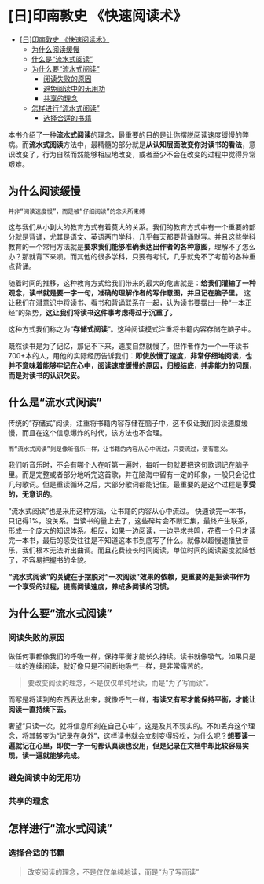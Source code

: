 # [日]印南敦史 《快速阅读术》
- [[日]印南敦史 《快速阅读术》](#%E6%97%A5%E5%8D%B0%E5%8D%97%E6%95%A6%E5%8F%B2-%E3%80%8A%E5%BF%AB%E9%80%9F%E9%98%85%E8%AF%BB%E6%9C%AF%E3%80%8B)
    - [为什么阅读缓慢](#%E4%B8%BA%E4%BB%80%E4%B9%88%E9%98%85%E8%AF%BB%E7%BC%93%E6%85%A2)
    - [什么是“流水式阅读”](#%E4%BB%80%E4%B9%88%E6%98%AF%E2%80%9C%E6%B5%81%E6%B0%B4%E5%BC%8F%E9%98%85%E8%AF%BB%E2%80%9D)
    - [为什么要“流水式阅读”](#%E4%B8%BA%E4%BB%80%E4%B9%88%E8%A6%81%E2%80%9C%E6%B5%81%E6%B0%B4%E5%BC%8F%E9%98%85%E8%AF%BB%E2%80%9D)
        - [阅读失败的原因](#%E9%98%85%E8%AF%BB%E5%A4%B1%E8%B4%A5%E7%9A%84%E5%8E%9F%E5%9B%A0)
        - [避免阅读中的无用功](#%E9%81%BF%E5%85%8D%E9%98%85%E8%AF%BB%E4%B8%AD%E7%9A%84%E6%97%A0%E7%94%A8%E5%8A%9F)
        - [共享的理念](#%E5%85%B1%E4%BA%AB%E7%9A%84%E7%90%86%E5%BF%B5)
    - [怎样进行“流水式阅读”](#%E6%80%8E%E6%A0%B7%E8%BF%9B%E8%A1%8C%E2%80%9C%E6%B5%81%E6%B0%B4%E5%BC%8F%E9%98%85%E8%AF%BB%E2%80%9D)
        - [选择合适的书籍](#%E9%80%89%E6%8B%A9%E5%90%88%E9%80%82%E7%9A%84%E4%B9%A6%E7%B1%8D)

本书介绍了一种**流水式阅读**的理念，最重要的目的是让你摆脱阅读速度缓慢的弊病。而**流水式阅读**方法中，最精髓的部分就是**从认知层面改变你对读书的看法**，意识改变了，行为自然而然能够相应地改变，或者至少不会在改变的过程中觉得异常艰难。

## 为什么阅读缓慢
    并非“阅读速度慢”，而是被“仔细阅读”的念头所束缚
这与我们从小到大的教育方式有着莫大的关系。我们的教育方式中有一个重要的部分就是背诵，尤其是语文、英语两门学科，几乎每天都要背诵默写。并且这些学科教育的一个常用方法就是**要求我们能够准确表达出作者的各种意图**，理解不了怎么办？那就背下来呗。而其他的很多学科，只要有考试，几乎就免不了考前的各种重点背诵。

随着时间的推移，这种教育方式给我们带来的最大的危害就是：**给我们灌输了一种观念，读书就是要一字一句，准确的理解作者的写作意图，并且记在脑子里。** 这让我们在潜意识中将读书、看书和背诵联系在一起，认为读书要摆出一种“一本正经”的架势，**这让我们将读书这件事考虑得过于沉重了。**

这种方式我们称之为“**存储式阅读**”。这种阅读模式注重将书籍内容存储在脑子中。

既然读书是为了记忆，那记不下来，速度自然就慢了。但作者作为一个一年读书700+本的人，用他的实际经历告诉我们：**即使放慢了速度，非常仔细地阅读，也并不意味着能够牢记在心中，阅读速度缓慢的原因，归根结底，并非能力的问题，而是对读书的认识欠妥。**

## 什么是“流水式阅读”
传统的“存储式”阅读，注重将书籍内容存储在脑子中，这不仅让我们阅读速度缓慢，而且在这个信息爆炸的时代，该方法也不合理。

    而“流水式阅读”则是像听音乐一样，让书籍的内容从心中流过，只要流过，便有意义。

我们听音乐时，不会有哪个人在听第一遍时，每听一句就要把这句歌词记在脑子里。而是完整或者部分地听完这首歌，并在脑海中留有一定的印象，一般只会记住几句歌词。但是重读循环之后，大部分歌词都能记住。最重要的是这个过程是**享受的，无意识的**。

“流水式阅读”也是采用这种方法，让书籍的内容从心中流过。
快速读完一本书，只记得1%，没关系。当读书的量上去了，这些碎片会不断汇集，最终产生联系，形成一个庞大的知识体系。相反，如果一边阅读，一边寻求共鸣，花费一个月才读完一本书，最后的感受往往是不知道这本书到底写了什么。就像以超慢速播放音乐，我们根本无法听出曲调。而且花费较长时间阅读，单位时间的阅读密度就降低了，不容易把握书的全貌。

**“流水式阅读”的关键在于摆脱对“一次阅读”效果的依赖，更重要的是把读书作为一个享受的过程，提高阅读速度，养成多阅读的习惯。**

## 为什么要“流水式阅读”
### 阅读失败的原因
做任何事都像我们的呼吸一样，保持平衡才能长久持续。读书就像吸气，如果只是一味的连续阅读，就好像只是不间断地吸气一样，是非常痛苦的。
>要改变阅读的理念，不是仅仅单纯地读，而是“为了写而读”。

而写是将读到的东西表达出来，就像呼气一样，**有读又有写才能保持平衡，才能让阅读一直持续下去。**

奢望“只读一次，就将信息印刻在自己心中”，这是及其不现实的。不如丢弃这个理念，将其转变为“记录在身外”，这样读书就会立刻变得轻松，为什么呢？**想要读一遍就记在心里，即使一字一句都认真读也没用，但是记录在文档中却比较容易实现，读一遍就能够完成。**

### 避免阅读中的无用功

### 共享的理念
## 怎样进行“流水式阅读”
### 选择合适的书籍

>改变阅读的理念，不是仅仅单纯地读，而是“为了写而读”